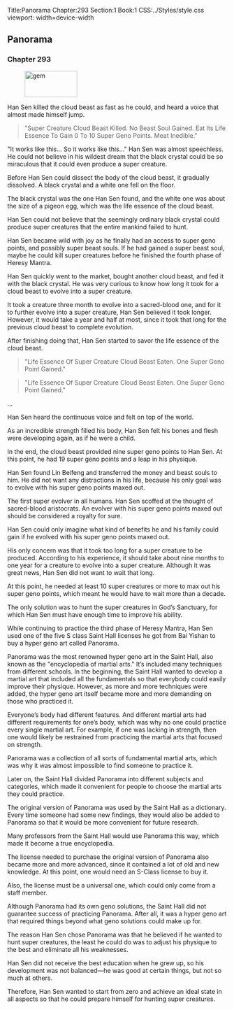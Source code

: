 Title:Panorama 
Chapter:293 
Section:1 
Book:1 
CSS:../Styles/style.css 
viewport: width=device-width
  
## Panorama
### Chapter 293 
<figure>
	<img src="../Images/gem.gif" alt="gem" id="gem" width="120" height="60" />
</figure>
  

  
  Han Sen killed the cloud beast as fast as he could, and heard a voice that almost made himself jump.

> "Super Creature Cloud Beast Killed. No Beast Soul Gained. Eat Its Life Essence To Gain 0 To 10 Super Geno Points. Meat Inedible."

"It works like this… So it works like this…" Han Sen was almost speechless. He could not believe in his wildest dream that the black crystal could be so miraculous that it could even produce a super creature.

Before Han Sen could dissect the body of the cloud beast, it gradually dissolved. A black crystal and a white one fell on the floor.

The black crystal was the one Han Sen found, and the white one was about the size of a pigeon egg, which was the life essence of the cloud beast.

Han Sen could not believe that the seemingly ordinary black crystal could produce super creatures that the entire mankind failed to hunt.

Han Sen became wild with joy as he finally had an access to super geno points, and possibly super beast souls. If he had gained a super beast soul, maybe he could kill super creatures before he finished the fourth phase of Heresy Mantra.

Han Sen quickly went to the market, bought another cloud beast, and fed it with the black crystal. He was very curious to know how long it took for a cloud beast to evolve into a super creature.

It took a creature three month to evolve into a sacred-blood one, and for it to further evolve into a super creature, Han Sen believed it took longer. However, it would take a year and half at most, since it took that long for the previous cloud beast to complete evolution.

After finishing doing that, Han Sen started to savor the life essence of the cloud beast.

> "Life Essence Of Super Creature Cloud Beast Eaten. One Super Geno Point Gained."

> "Life Essence Of Super Creature Cloud Beast Eaten. One Super Geno Point Gained."

…

Han Sen heard the continuous voice and felt on top of the world.

As an incredible strength filled his body, Han Sen felt his bones and flesh were developing again, as if he were a child.

In the end, the cloud beast provided nine super geno points to Han Sen. At this point, he had 19 super geno points and a leap in his physique.

Han Sen found Lin Beifeng and transferred the money and beast souls to him. He did not want any distractions in his life, because his only goal was to evolve with his super geno points maxed out.

The first super evolver in all humans. Han Sen scoffed at the thought of sacred-blood aristocrats. An evolver with his super geno points maxed out should be considered a royalty for sure.

Han Sen could only imagine what kind of benefits he and his family could gain if he evolved with his super geno points maxed out.

His only concern was that it took too long for a super creature to be produced. According to his experience, it should take about nine months to one year for a creature to evolve into a super creature. Although it was great news, Han Sen did not want to wait that long.

At this point, he needed at least 10 super creatures or more to max out his super geno points, which meant he would have to wait more than a decade.

The only solution was to hunt the super creatures in God’s Sanctuary, for which Han Sen must have enough time to improve his ability.

While continuing to practice the third phase of Heresy Mantra, Han Sen used one of the five S class Saint Hall licenses he got from Bai Yishan to buy a hyper geno art called Panorama.

Panorama was the most renowned hyper geno art in the Saint Hall, also known as the "encyclopedia of martial arts." It’s included many techniques from different schools. In the beginning, the Saint Hall wanted to develop a martial art that included all the fundamentals so that everybody could easily improve their physique. However, as more and more techniques were added, the hyper geno art itself became more and more demanding on those who practiced it.

Everyone’s body had different features. And different martial arts had different requirements for one’s body, which was why no one could practice every single martial art. For example, if one was lacking in strength, then one would likely be restrained from practicing the martial arts that focused on strength.

Panorama was a collection of all sorts of fundamental martial arts, which was why it was almost impossible to find someone to practice it.

Later on, the Saint Hall divided Panorama into different subjects and categories, which made it convenient for people to choose the martial arts they could practice.

The original version of Panorama was used by the Saint Hall as a dictionary. Every time someone had some new findings, they would also be added to Panorama so that it would be more convenient for future research.

Many professors from the Saint Hall would use Panorama this way, which made it become a true encyclopedia.

The license needed to purchase the original version of Panorama also became more and more advanced, since it contained a lot of old and new knowledge. At this point, one would need an S-Class license to buy it.

Also, the license must be a universal one, which could only come from a staff member.

Although Panorama had its own geno solutions, the Saint Hall did not guarantee success of practicing Panorama. After all, it was a hyper geno art that required things beyond what geno solutions could make up for.

The reason Han Sen chose Panorama was that he believed if he wanted to hunt super creatures, the least he could do was to adjust his physique to the best and eliminate all his weaknesses.

Han Sen did not receive the best education when he grew up, so his development was not balanced—he was good at certain things, but not so much at others.

Therefore, Han Sen wanted to start from zero and achieve an ideal state in all aspects so that he could prepare himself for hunting super creatures.
